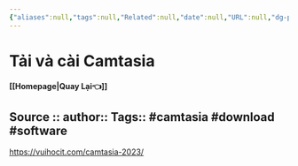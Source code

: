 ```yaml
---
{"aliases":null,"tags":null,"Related":null,"date":null,"URL":null,"dg-publish":true,"image":null,"permalink":"/IT/Tải và cài Camtasia/","dgPassFrontmatter":true,"noteIcon":"2","created":"2024-02-02T08:56:35.868+07:00","updated":"2024-02-01T20:36:13.000+07:00"}
---
```


# Tải và cài Camtasia
**[[Homepage\|Quay Lại👈]]**

Source ::
author::
Tags:: #camtasia #download #software 
---

https://vuihocit.com/camtasia-2023/